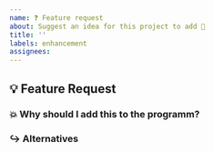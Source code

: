 ```yaml
---
name: ❓ Feature request
about: Suggest an idea for this project to add 🌟
title: ''
labels: enhancement
assignees:
---
```


## 💡 Feature Request

<!-- A clear and concise description of the feature proposal. -->

### 💥 Why should I add this to the programm?

<!-- Motivating description why I should add this function to the program -->

### ↪ Alternatives

<!-- A clear and concise description of any alternative solutions or features you've considered. -->
